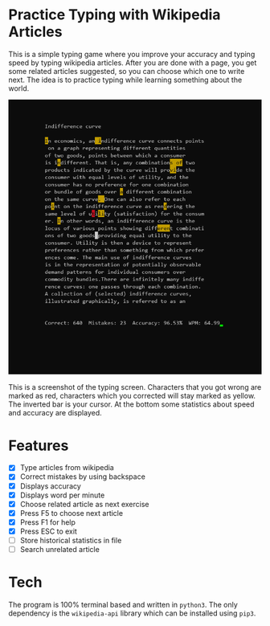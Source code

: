# Practice Typing with Wikipedia Articles

This is a simple typing game where you improve your accuracy and typing speed by typing wikipedia articles. After you are done with a page, you get some related articles suggested, so you can choose which one to write next. The idea is to practice typing while learning something about the world.

![Screenshot](/typing_screenshot.PNG)

This is a screenshot of the typing screen. Characters that you got wrong are marked as red, characters which you corrected will stay marked as yellow. The inverted bar is your cursor. At the bottom some statistics about speed and accuracy are displayed.

# Features

- [x] Type articles from wikipedia
- [x] Correct mistakes by using backspace
- [x] Displays accuracy
- [x] Displays word per minute
- [x] Choose related article as next exercise
- [x] Press F5 to choose next article
- [x] Press F1 for help
- [x] Press ESC to exit
- [ ] Store historical statistics in file
- [ ] Search unrelated article

# Tech

The program is 100% terminal based and written in `python3`. The only dependency is the `wikipedia-api` library which can be installed using `pip3`.
